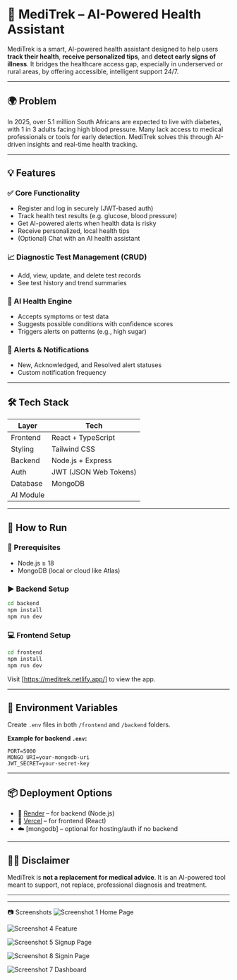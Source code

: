 # 🧠 MediTrek – AI-Powered Health Assistant

MediTrek is a smart, AI-powered health assistant designed to help users **track their health**, **receive personalized tips**, and **detect early signs of illness**. It bridges the healthcare access gap, especially in underserved or rural areas, by offering accessible, intelligent support 24/7.

---

## 🌍 Problem

In 2025, over 5.1 million South Africans are expected to live with diabetes, with 1 in 3 adults facing high blood pressure. Many lack access to medical professionals or tools for early detection. MediTrek solves this through AI-driven insights and real-time health tracking.

---

## 💡 Features

### ✅ Core Functionality

- Register and log in securely (JWT-based auth)
- Track health test results (e.g. glucose, blood pressure)
- Get AI-powered alerts when health data is risky
- Receive personalized, local health tips
- (Optional) Chat with an AI health assistant

### 📈 Diagnostic Test Management (CRUD)

- Add, view, update, and delete test records
- See test history and trend summaries

### 🧠 AI Health Engine

- Accepts symptoms or test data
- Suggests possible conditions with confidence scores
- Triggers alerts on patterns (e.g., high sugar)

### 🔔 Alerts & Notifications

- New, Acknowledged, and Resolved alert statuses
- Custom notification frequency

---

## 🛠️ Tech Stack

| Layer     | Tech                  |
| --------- | --------------------- |
| Frontend  | React + TypeScript    |
| Styling   | Tailwind CSS          |
| Backend   | Node.js + Express     |
| Auth      | JWT (JSON Web Tokens) |
| Database  | MongoDB               |
| AI Module |                       |

---

## 🚀 How to Run

### 🔧 Prerequisites

- Node.js ≥ 18
- MongoDB (local or cloud like Atlas)

### ▶️ Backend Setup

```bash
cd backend
npm install
npm run dev
```

### 💻 Frontend Setup

```bash
cd frontend
npm install
npm run dev
```

Visit [https://meditrek.netlify.app/] to view the app.

---

## 🔐 Environment Variables

Create `.env` files in both `/frontend` and `/backend` folders.

**Example for backend `.env`:**

```env
PORT=5000
MONGO_URI=your-mongodb-uri
JWT_SECRET=your-secret-key
```

---

## 📦 Deployment Options

- 🔄 [Render](https://render.com) – for backend (Node.js)
- 🔼 [Vercel](https://vercel.com) – for frontend (React)
- ☁️ [mongodb] – optional for hosting/auth if no backend

---

## 👨‍⚕️ Disclaimer

MediTrek is **not a replacement for medical advice**. It is an AI-powered tool meant to support, not replace, professional diagnosis and treatment.

---

---
📷 Screenshots
![Screenshot 1](meditrekfrontend/screenshots/Screenshot%202025-07-29%20230417.png)
Home Page

![Screenshot 4](meditrekfrontend/screenshots/Screenshot%202025-07-29%20230501.png)
Feature

![Screenshot 5](meditrekfrontend/screenshots/Screenshot%202025-07-29%20230519.png)
Signup Page

![Screenshot 8](meditrekfrontend/screenshots/Screenshot%202025-07-29%20230525.png)
Signin Page

![Screenshot 7](meditrekfrontend/screenshots/Screenshot%202025-07-29%20234901.png)
Dashboard

